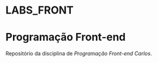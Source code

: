 # LABS_FRONT
<h1>Programação Front-end</h1>
Repositório da disciplina de <em>Programaçâo 
Front-end Carlos</em>.

